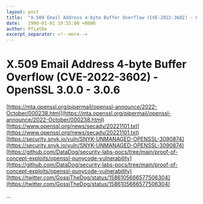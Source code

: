 ```yaml
---
layout: post
title:  "X.509 Email Address 4-byte Buffer Overflow (CVE-2022-3602) - OpenSSL 3.0.0 - 3.0.6"
date:   1990-01-01 19:55:00 +0000
author: PfiatDe
excerpt_separator: <!--more-->
---
```


# X.509 Email Address 4-byte Buffer Overflow (CVE-2022-3602) - OpenSSL 3.0.0 - 3.0.6
[https://mta.openssl.org/pipermail/openssl-announce/2022-October/000238.html](https://mta.openssl.org/pipermail/openssl-announce/2022-October/000238.html)
[https://www.openssl.org/news/secadv/20221101.txt](https://www.openssl.org/news/secadv/20221101.txt)
[https://security.snyk.io/vuln/SNYK-UNMANAGED-OPENSSL-3090874](https://security.snyk.io/vuln/SNYK-UNMANAGED-OPENSSL-3090874)
[https://github.com/DataDog/security-labs-pocs/tree/main/proof-of-concept-exploits/openssl-punycode-vulnerability](https://github.com/DataDog/security-labs-pocs/tree/main/proof-of-concept-exploits/openssl-punycode-vulnerability)
[https://twitter.com/GossiTheDog/status/1586105666577506304](https://twitter.com/GossiTheDog/status/1586105666577506304)

...
<!--more-->
